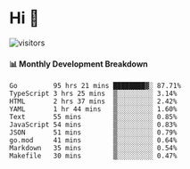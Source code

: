 # Hi 👋
 
![visitors](https://visitor-badge.glitch.me/badge?page_id=sorcererxw.sorcererx)

#### 📊 Monthly Development Breakdown

<!--START_SECTION:waka-->
```text
Go         95 hrs 21 mins ████████▓░ 87.71%
TypeScript 3 hrs 25 mins  ▒░░░░░░░░░ 3.14%
HTML       2 hrs 37 mins  ▒░░░░░░░░░ 2.42%
YAML       1 hr 44 mins   ▒░░░░░░░░░ 1.60%
Text       55 mins        ▒░░░░░░░░░ 0.85%
JavaScript 54 mins        ▒░░░░░░░░░ 0.83%
JSON       51 mins        ▒░░░░░░░░░ 0.79%
go.mod     41 mins        ▒░░░░░░░░░ 0.64%
Markdown   35 mins        ▒░░░░░░░░░ 0.54%
Makefile   30 mins        ▒░░░░░░░░░ 0.47%
```
<!--END_SECTION:waka-->
